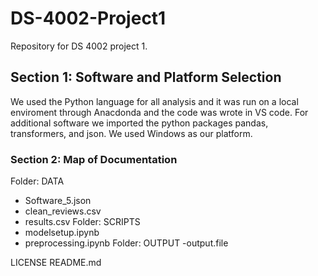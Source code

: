 # DS-4002-Project1
Repository for DS 4002 project 1.

## Section 1: Software and Platform Selection
We used the Python language for all analysis and it was run on a local enviroment through Anacdonda and the code was wrote in VS code.
For additional software we imported the python packages pandas, transformers, and json.
We used Windows as our platform.

### Section 2: Map of Documentation
Folder: DATA
- Software_5.json
- clean_reviews.csv
- results.csv
Folder: SCRIPTS
- modelsetup.ipynb
- preprocessing.ipynb
Folder: OUTPUT
-output.file
  
LICENSE
README.md
